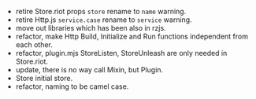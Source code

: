- retire Store.riot props `store` rename to `name` warning.
- retire Http.js `service.case` rename to `service` warning.
- move out libraries which has been also in rzjs.
- refactor, make Http Build, Initialize and Run functions independent from each other.
- refactor, plugin.mjs StoreListen, StoreUnleash are only needed in Store.riot.
- update, there is no way call Mixin, but Plugin.
- Store initial store.
- refactor, naming to be camel case.
